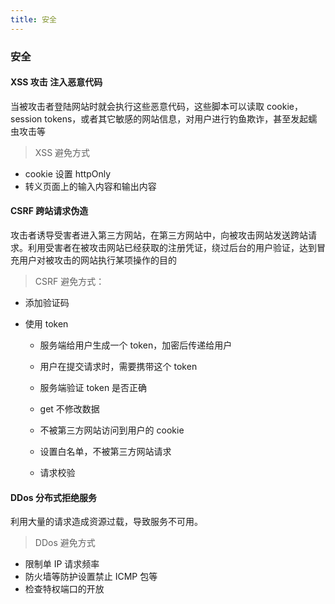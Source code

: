 ```yaml
---
title: 安全
---
```


### 安全

#### XSS 攻击 注入恶意代码

当被攻击者登陆网站时就会执行这些恶意代码，这些脚本可以读取 cookie，session tokens，或者其它敏感的网站信息，对用户进行钓鱼欺诈，甚至发起蠕虫攻击等

> XSS 避免方式

- cookie 设置 httpOnly
- 转义页面上的输入内容和输出内容

#### CSRF 跨站请求伪造

攻击者诱导受害者进入第三方网站，在第三方网站中，向被攻击网站发送跨站请求。利用受害者在被攻击网站已经获取的注册凭证，绕过后台的用户验证，达到冒充用户对被攻击的网站执行某项操作的目的

> CSRF 避免方式：

- 添加验证码
- 使用 token

  - 服务端给用户生成一个 token，加密后传递给用户
  - 用户在提交请求时，需要携带这个 token
  - 服务端验证 token 是否正确

  - get 不修改数据
  - 不被第三方网站访问到用户的 cookie
  - 设置白名单，不被第三方网站请求
  - 请求校验

#### DDos 分布式拒绝服务

利用大量的请求造成资源过载，导致服务不可用。

> DDos 避免方式

- 限制单 IP 请求频率
- 防火墙等防护设置禁止 ICMP 包等
- 检查特权端口的开放
